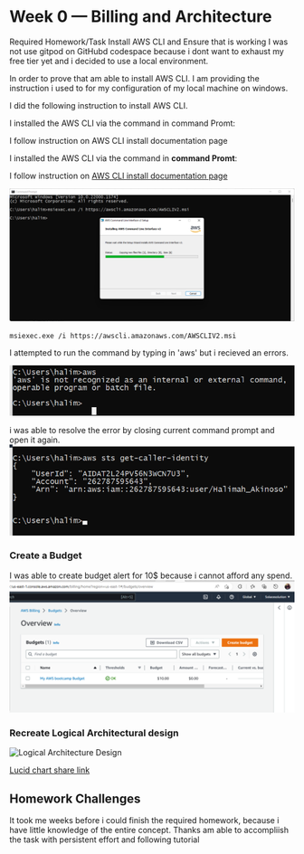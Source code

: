 # Week 0 — Billing and Architecture
Required Homework/Task
Install AWS CLI and Ensure that is working
I was not use gitpod on GitHubd codespace because i dont want to exhaust my free tier yet and i decided to use a local environment.

In order to prove that am able to install AWS CLI. I am providing the instruction i used to for my configuration of my local machine on windows.

I did the following instruction to install AWS CLI.

I installed the AWS CLI via the command in command Promt:

I follow instruction on AWS CLI install documentation page

I installed the AWS CLI via the command in **command Promt**:

I follow instruction on [AWS CLI install documentation page](https://docs.aws.amazon.com/cli/latest/userguide/getting-started-install.html)

![Installing AWS CLI](assets/AWS%20installation.png)
```
msiexec.exe /i https://awscli.amazonaws.com/AWSCLIV2.msi
```


I attempted to run the command by typing in 'aws'  but i recieved an errors.

![error message](assets/aws%20error%20message.png)

i was able to resolve the error by closing current command prompt and open it again.
![Proof of working CLI](assets/proof%20_of%20_AWS%20CLI.png)
### Create a Budget
I  was able to create budget alert for 10$ because i cannot afford any spend.
![Budget Alert Created](assets/Budget_alert.png)

### Recreate Logical Architectural design

![Logical Architecture Design](assets/Recreate_Architectural_diagram.png)

[Lucid chart share link](https://lucid.app/lucidchart/455168fe-db0d-46d1-96f6-eae65544f194/edit?viewport_loc=-908%2C-411%2C4252%2C2044%2C0_0&invitationId=inv_81a0af4c-6578-4f7d-980d-42122ceac090)

## Homework Challenges

It took me weeks before i could finish the required homework, because i have little knowledge of the entire concept. 
Thanks am able to accompliish the task with persistent effort and following tutorial 
